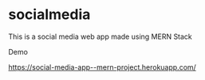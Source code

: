 # socialmedia
This is a social media web app made using MERN Stack



Demo

https://social-media-app--mern-project.herokuapp.com/
